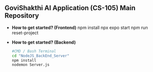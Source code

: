 ## GoviShakthi AI Application (CS-105) Main Repository

- **How to get started? (Frontend)**
    npm install
    npx expo start
    npm run reset-project
     
- **How to get started? (Backend)**
    ```bash
    #CMD / Bash Terminal
    cd "NodeJS_BackEnd_Server"
    npm install
    nodemon Server.js
    ```
